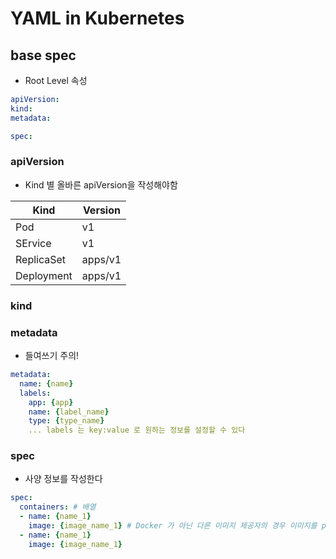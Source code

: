 # YAML in Kubernetes

## base spec

* Root Level 속성

```yaml
apiVersion:
kind:
metadata:

spec:
```

### apiVersion

* Kind 별 올바른 apiVersion을 작성해야함

| Kind | Version | 
| --- | --- | 
| Pod | v1 | 
| SErvice | v1 | 
| ReplicaSet | apps/v1 | 
| Deployment | apps/v1 | 
  
### kind

### metadata

* 들여쓰기 주의!

```yaml
metadata:
  name: {name}
  labels:
    app: {app}
    name: {label_name}
    type: {type_name}
    ... labels 는 key:value 로 원하는 정보를 설정할 수 있다
```


### spec

* 사양 정보를 작성한다

```yaml
spec:
  containers: # 배열
  - name: {name_1}
    image: {image_name_1} # Docker 가 아닌 다른 이미지 제공자의 경우 이미지를 pull 할 수 있는 전체 경로를 작성한다
  - name: {name_1}
    image: {image_name_1}
```
